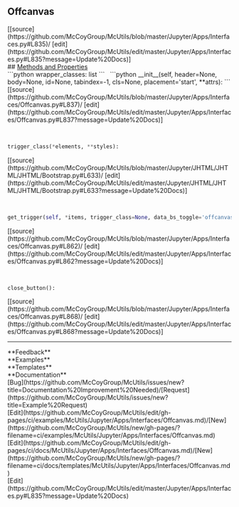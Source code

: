 ## <a id="McUtils.Jupyter.Apps.Interfaces.Offcanvas">Offcanvas</a> 

<div class="docs-source-link" markdown="1">
[[source](https://github.com/McCoyGroup/McUtils/blob/master/Jupyter/Apps/Interfaces.py#L835)/
[edit](https://github.com/McCoyGroup/McUtils/edit/master/Jupyter/Apps/Interfaces.py#L835?message=Update%20Docs)]
</div>









<div class="collapsible-section">
 <div class="collapsible-section collapsible-section-header" markdown="1">
## <a class="collapse-link" data-toggle="collapse" href="#methods" markdown="1"> Methods and Properties</a> <a class="float-right" data-toggle="collapse" href="#methods"><i class="fa fa-chevron-down"></i></a>
 </div>
 <div class="collapsible-section collapsible-section-body collapse show" id="methods" markdown="1">
 ```python
wrapper_classes: list
```
<a id="McUtils.Jupyter.Apps.Interfaces.Offcanvas.__init__" class="docs-object-method">&nbsp;</a> 
```python
__init__(self, header=None, body=None, id=None, tabindex=-1, cls=None, placement='start', **attrs): 
```
<div class="docs-source-link" markdown="1">
[[source](https://github.com/McCoyGroup/McUtils/blob/master/Jupyter/Apps/Interfaces/Offcanvas.py#L837)/
[edit](https://github.com/McCoyGroup/McUtils/edit/master/Jupyter/Apps/Interfaces/Offcanvas.py#L837?message=Update%20Docs)]
</div>


<a id="McUtils.Jupyter.JHTML.JHTML.JHTML.Bootstrap.Button" class="docs-object-method">&nbsp;</a> 
```python
trigger_class(*elements, **styles): 
```
<div class="docs-source-link" markdown="1">
[[source](https://github.com/McCoyGroup/McUtils/blob/master/Jupyter/JHTML/JHTML/JHTML/Bootstrap.py#L633)/
[edit](https://github.com/McCoyGroup/McUtils/edit/master/Jupyter/JHTML/JHTML/JHTML/Bootstrap.py#L633?message=Update%20Docs)]
</div>


<a id="McUtils.Jupyter.Apps.Interfaces.Offcanvas.get_trigger" class="docs-object-method">&nbsp;</a> 
```python
get_trigger(self, *items, trigger_class=None, data_bs_toggle='offcanvas', data_bs_target=None, **attrs): 
```
<div class="docs-source-link" markdown="1">
[[source](https://github.com/McCoyGroup/McUtils/blob/master/Jupyter/Apps/Interfaces/Offcanvas.py#L862)/
[edit](https://github.com/McCoyGroup/McUtils/edit/master/Jupyter/Apps/Interfaces/Offcanvas.py#L862?message=Update%20Docs)]
</div>


<a id="McUtils.Jupyter.Apps.Interfaces.Offcanvas.close_button" class="docs-object-method">&nbsp;</a> 
```python
close_button(): 
```
<div class="docs-source-link" markdown="1">
[[source](https://github.com/McCoyGroup/McUtils/blob/master/Jupyter/Apps/Interfaces/Offcanvas.py#L868)/
[edit](https://github.com/McCoyGroup/McUtils/edit/master/Jupyter/Apps/Interfaces/Offcanvas.py#L868?message=Update%20Docs)]
</div>
 </div>
</div>












---


<div markdown="1" class="text-secondary">
<div class="container">
  <div class="row">
   <div class="col" markdown="1">
**Feedback**   
</div>
   <div class="col" markdown="1">
**Examples**   
</div>
   <div class="col" markdown="1">
**Templates**   
</div>
   <div class="col" markdown="1">
**Documentation**   
</div>
   <div class="col" markdown="1">
   
</div>
   <div class="col" markdown="1">
   
</div>
   <div class="col" markdown="1">
   
</div>
</div>
  <div class="row">
   <div class="col" markdown="1">
[Bug](https://github.com/McCoyGroup/McUtils/issues/new?title=Documentation%20Improvement%20Needed)/[Request](https://github.com/McCoyGroup/McUtils/issues/new?title=Example%20Request)   
</div>
   <div class="col" markdown="1">
[Edit](https://github.com/McCoyGroup/McUtils/edit/gh-pages/ci/examples/McUtils/Jupyter/Apps/Interfaces/Offcanvas.md)/[New](https://github.com/McCoyGroup/McUtils/new/gh-pages/?filename=ci/examples/McUtils/Jupyter/Apps/Interfaces/Offcanvas.md)   
</div>
   <div class="col" markdown="1">
[Edit](https://github.com/McCoyGroup/McUtils/edit/gh-pages/ci/docs/McUtils/Jupyter/Apps/Interfaces/Offcanvas.md)/[New](https://github.com/McCoyGroup/McUtils/new/gh-pages/?filename=ci/docs/templates/McUtils/Jupyter/Apps/Interfaces/Offcanvas.md)   
</div>
   <div class="col" markdown="1">
[Edit](https://github.com/McCoyGroup/McUtils/edit/master/Jupyter/Apps/Interfaces.py#L835?message=Update%20Docs)   
</div>
   <div class="col" markdown="1">
   
</div>
   <div class="col" markdown="1">
   
</div>
   <div class="col" markdown="1">
   
</div>
</div>
</div>
</div>